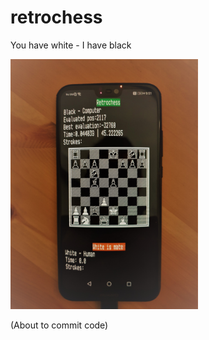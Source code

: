 # retrochess
You have white - I have black

<img src="phone_screen.jpg" alt="teasing" style="width:300px;"/>

(About to commit code)
